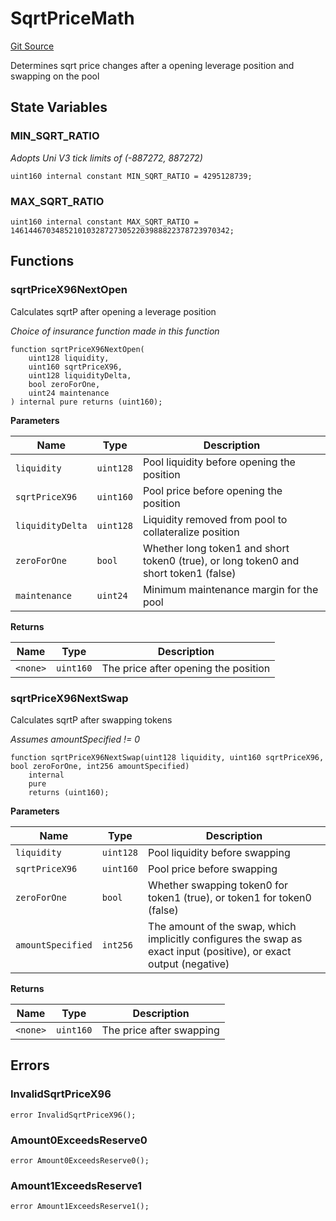 # SqrtPriceMath
[Git Source](https://github.com/MarginalProtocol/v1-core/blob/692b49fa7fdd08211d0090e7004215e23af735d5/contracts/libraries/SqrtPriceMath.sol)

Determines sqrt price changes after a opening leverage position and swapping on the pool


## State Variables
### MIN_SQRT_RATIO
*Adopts Uni V3 tick limits of (-887272, 887272)*


```solidity
uint160 internal constant MIN_SQRT_RATIO = 4295128739;
```


### MAX_SQRT_RATIO

```solidity
uint160 internal constant MAX_SQRT_RATIO = 1461446703485210103287273052203988822378723970342;
```


## Functions
### sqrtPriceX96NextOpen

Calculates sqrtP after opening a leverage position

*Choice of insurance function made in this function*


```solidity
function sqrtPriceX96NextOpen(
    uint128 liquidity,
    uint160 sqrtPriceX96,
    uint128 liquidityDelta,
    bool zeroForOne,
    uint24 maintenance
) internal pure returns (uint160);
```
**Parameters**

|Name|Type|Description|
|----|----|-----------|
|`liquidity`|`uint128`|Pool liquidity before opening the position|
|`sqrtPriceX96`|`uint160`|Pool price before opening the position|
|`liquidityDelta`|`uint128`|Liquidity removed from pool to collateralize position|
|`zeroForOne`|`bool`|Whether long token1 and short token0 (true), or long token0 and short token1 (false)|
|`maintenance`|`uint24`|Minimum maintenance margin for the pool|

**Returns**

|Name|Type|Description|
|----|----|-----------|
|`<none>`|`uint160`|The price after opening the position|


### sqrtPriceX96NextSwap

Calculates sqrtP after swapping tokens

*Assumes amountSpecified != 0*


```solidity
function sqrtPriceX96NextSwap(uint128 liquidity, uint160 sqrtPriceX96, bool zeroForOne, int256 amountSpecified)
    internal
    pure
    returns (uint160);
```
**Parameters**

|Name|Type|Description|
|----|----|-----------|
|`liquidity`|`uint128`|Pool liquidity before swapping|
|`sqrtPriceX96`|`uint160`|Pool price before swapping|
|`zeroForOne`|`bool`|Whether swapping token0 for token1 (true), or token1 for token0 (false)|
|`amountSpecified`|`int256`|The amount of the swap, which implicitly configures the swap as exact input (positive), or exact output (negative)|

**Returns**

|Name|Type|Description|
|----|----|-----------|
|`<none>`|`uint160`|The price after swapping|


## Errors
### InvalidSqrtPriceX96

```solidity
error InvalidSqrtPriceX96();
```

### Amount0ExceedsReserve0

```solidity
error Amount0ExceedsReserve0();
```

### Amount1ExceedsReserve1

```solidity
error Amount1ExceedsReserve1();
```

